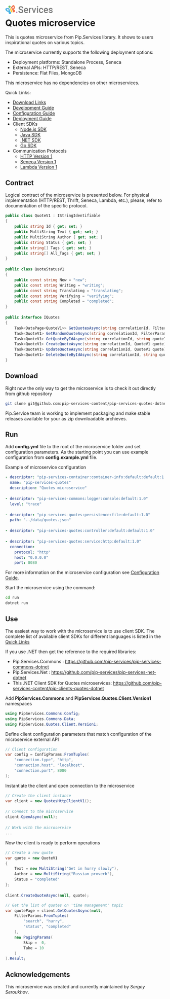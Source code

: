 # <img src="https://github.com/pip-services/pip-services/raw/master/design/Logo.png" alt="Pip.Services Logo" style="max-width:30%"> <br/> Quotes microservice

This is quotes microservice from Pip.Services library. 
It shows to users inspirational quotes on various topics.

The microservice currently supports the following deployment options:
* Deployment platforms: Standalone Process, Seneca
* External APIs: HTTP/REST, Seneca
* Persistence: Flat Files, MongoDB

This microservice has no dependencies on other microservices.

<a name="links"></a> Quick Links:

* [Download Links](doc/Downloads.md)
* [Development Guide](doc/Development.md)
* [Configuration Guide](doc/Configuration.md)
* [Deployment Guide](doc/Deployment.md)
* Client SDKs
  - [Node.js SDK](https://github.com/pip-services/pip-clients-quotes-node)
  - [Java SDK](https://github.com/pip-services/pip-clients-quotes-java)
  - [.NET SDK](https://github.com/pip-services/pip-clients-quotes-dotnet)
  - [Go SDK](https://github.com/pip-services/pip-clients-quotes-go)
* Communication Protocols
  - [HTTP Version 1](doc/HttpProtocolV1.md)
  - [Seneca Version 1](doc/SenecaProtocolV1.md)
  - [Lambda Version 1](doc/LambdaProtocolV1.md)

## Contract

Logical contract of the microservice is presented below. For physical implementation (HTTP/REST, Thrift, Seneca, Lambda, etc.),
please, refer to documentation of the specific protocol.

```cs
public class QuoteV1 : IStringIdentifiable
{
    public string Id { get; set; }
    public MultiString Text { get; set; }
    public MultiString Author { get; set; }
    public string Status { get; set; }
    public string[] Tags { get; set; }
    public string[] All_Tags { get; set; }
}

public class QuoteStatusV1
{
    public const string New = "new";
    public const string Writing = "writing";
    public const string Translating = "translating";
    public const string Verifying = "verifying";
    public const string Completed = "completed";
}

public interface IQuotes
{
    Task<DataPage<QuoteV1>> GetQuotesAsync(string correlationId, FilterParams filter, PagingParams paging);
    Task<QuoteV1> GetRandomQuoteAsync(string correlationId, FilterParams filter);
    Task<QuoteV1> GetQuoteByIdAsync(string correlationId, string quoteId);
    Task<QuoteV1> CreateQuoteAsync(string correlationId, QuoteV1 quote);
    Task<QuoteV1> UpdateQuoteAsync(string correlationId, QuoteV1 quote);
    Task<QuoteV1> DeleteQuoteByIdAsync(string correlationId, string quoteId);
}

```

## Download

Right now the only way to get the microservice is to check it out directly from github repository
```bash
git clone git@github.com:pip-services-content/pip-services-quotes-dotnet.git
```

Pip.Service team is working to implement packaging and make stable releases available for your 
as zip downloadable archieves.

## Run

Add **config.yml** file to the root of the microservice folder and set configuration parameters.
As the starting point you can use example configuration from **config.example.yml** file. 

Example of microservice configuration
```yaml
- descriptor: "pip-services-container:container-info:default:default:1.0"
  name: "pip-services-quotes"
  description: "Quotes microservice"

- descriptor: "pip-services-commons:logger:console:default:1.0"
  level: "trace"

- descriptor: "pip-services-quotes:persistence:file:default:1.0"
  path: "../data/quotes.json"

- descriptor: "pip-services-quotes:controller:default:default:1.0"

- descriptor: "pip-services-quotes:service:http:default:1.0"
  connection:
    protocol: "http"
    host: "0.0.0.0"
    port: 8080
```
 
For more information on the microservice configuration see [Configuration Guide](Configuration.md).

Start the microservice using the command:
```bash
cd run
dotnet run
```

## Use

The easiest way to work with the microservice is to use client SDK. 
The complete list of available client SDKs for different languages is listed in the [Quick Links](#links)

If you use .NET then get the reference to the required libraries:
- Pip.Services.Commons : https://github.com/pip-services/pip-services-commons-dotnet
- Pip.Services.Net : https://github.com/pip-services/pip-services-net-dotnet
- This .NET Client SDK for Quotes microservices: https://github.com/pip-services-content/pip-clients-quotes-dotnet 

Add **PipServices.Commons** and **PipServices.Quotes.Client.Version1** namespaces
```cs
using PipServices.Commons.Config;
using PipServices.Commons.Data;
using PipServices.Quotes.Client.Version1;
```

Define client configuration parameters that match configuration of the microservice external API
```cs
// Client configuration
var config = ConfigParams.FromTuples(
	"connection.type", "http",
	"connection.host", "localhost",
	"connection.port", 8080
);
```

Instantiate the client and open connection to the microservice
```cs
// Create the client instance
var client = new QuotesHttpClientV1();

// Connect to the microservice
client.OpenAsync(null);
    
// Work with the microservice
...
```

Now the client is ready to perform operations
```cs
// Create a new quote
var quote = new QuoteV1
{
	Text = new MultiString("Get in hurry slowly"),
	Author = new MultiString("Russian proverb"),
	Status = "completed"
};

client.CreateQuoteAsync(null, quote);
```

```cs
// Get the list of quotes on 'time management' topic
var quotePage = client.GetQuotesAsync(null,
    FilterParams.FromTuples(
        "search", "hurry",
        "status", "completed"
    ),
    new PagingParams(
        Skip =  0,
        Take = 10
    )
).Result;
```

## Acknowledgements

This microservice was created and currently maintained by *Sergey Seroukhov*.
